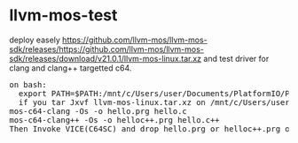 # llvm-mos-test
deploy easely https://github.com/llvm-mos/llvm-mos-sdk/releases/https://github.com/llvm-mos/llvm-mos-sdk/releases/download/v21.0.1/llvm-mos-linux.tar.xz and test driver for clang and clang++ targetted c64.
<PRE>
on bash:
  export PATH=$PATH:/mnt/c/Users/user/Documents/PlatformIO/Projects/llvm-mos/bin
  if you tar Jxvf llvm-mos-linux.tar.xz on /mnt/c/Users/user/Documents/PlatformIO/Projects/. 
mos-c64-clang -Os -o hello.prg hello.c
mos-c64-clang++ -Os -o helloc++.prg hello.c++  
Then Invoke VICE(C64SC) and drop hello.prg or helloc++.prg on it.
</PRE>
